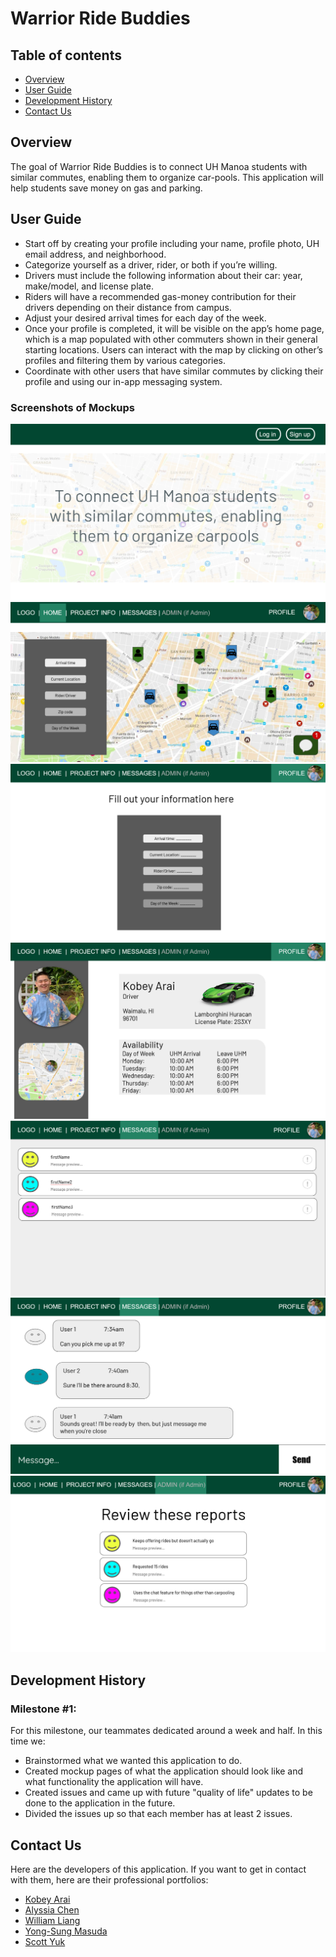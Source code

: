 # Warrior Ride Buddies
## Table of contents

* [Overview](#overview)
* [User Guide](#user-guide)
* [Development History](#development-history)
* [Contact Us](#contact-us)

## Overview
The goal of Warrior Ride Buddies is to connect UH Manoa students with similar commutes, enabling them to organize car-pools. 
This application will help students save money on gas and parking.

## User Guide
- Start off by creating your profile including your name, profile photo, UH email address, and neighborhood.
- Categorize yourself as a driver, rider, or both if you’re willing.
- Drivers must include the following information about their car: year, make/model, and license plate.
- Riders will have a recommended gas-money contribution for their drivers depending on their distance from campus.
- Adjust your desired arrival times for each day of the week.
- Once your profile is completed, it will be visible on the app’s home page, which is a map populated with other commuters shown in their general starting locations. Users can interact with the map by clicking on other’s profiles and filtering them by various categories.
- Coordinate with other users that have similar commutes by clicking their profile and using our in-app messaging system.

### Screenshots of Mockups
<img src="images/LandingPage.png">
<img src="images/HomePage.png">
<img src="images/EditProfilePage.png">
<img src="images/ProfilePage.png">
<img src="images/InboxPage.png">
<img src="images/ConversationPage.png">
<img src="images/AdminPage.png">

## Development History
### Milestone #1:
For this milestone, our teammates dedicated around a week and half. In this time we:
* Brainstormed what we wanted this application to do.
* Created mockup pages of what the application should look like and what functionality the application will have.
* Created issues and came up with future "quality of life" updates to be done to the application in the future.
* Divided the issues up so that each member has at least 2 issues.

## Contact Us
Here are the developers of this application. If you want to get in contact with them, here are their professional portfolios:
* [Kobey Arai](https://kobeyarai808.github.io/)
* [Alyssia Chen](https://alyssia-chen.github.io/)
* [William Liang](https://william-liang808.github.io/)
* [Yong-Sung Masuda](https://yongsungm.github.io/)
* [Scott Yuk](https://scott-yuk.github.io/)
